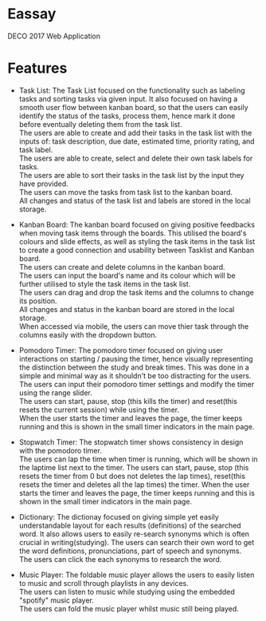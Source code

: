 # Eassay
DECO 2017 Web Application

# Features

- Task List: 
The Task List focused on the functionality such as labeling tasks and sorting tasks via given input. It also focused on having a smooth user flow between kanban board, so that the users can easily identify the status of the tasks, process them, hence mark it done before eventually deleting them from the task list. <br />
The users are able to create and add their tasks in the task list with the inputs of: task description, due date, estimated time, priority rating, and task label. <br />
The users are able to create, select and delete their own task labels for tasks. <br />
The users are able to sort their tasks in the task list by the input they have provided.<br />
The users can move the tasks from task list to the kanban board.<br />
All changes and status of the task list and labels are stored in the local storage.<br />

- Kanban Board:
The kanban board focused on giving positive feedbacks when moving task items through the boards. This utilised the board's colours and slide effects, as well as styling the task items in the task list to create a good connection and usability between Tasklist and Kanban board.<br />
The users can create and delete columns in the kanban board.<br />
The users can input the board's name and its colour which will be further utilised to style the task items in the task list.<br />
The users can drag and drop the task items and the columns to change its position.<br />
All changes and status in the kanban board are stored in the local storage.<br />
When accessed via mobile, the users can move thier task through the columns easily with the dropdown button.<br />

- Pomodoro Timer:
The pomodoro timer focused on giving user interactions on starting / pausing the timer, hence visually representing the distinction between the study and break times. This was done in a simple and minimal way as it shouldn't be too distracting for the users. <br />
The users can input their pomodoro timer settings and modify the timer using the range slider.<br />
The users can start, pause, stop (this kills the timer) and reset(this resets the current session) while using the timer.<br />
When the user starts the timer and leaves the page, the timer keeps running and this is shown in the small timer indicators in the main page.<br />


- Stopwatch Timer:
The stopwatch timer shows consistency in design with the pomodoro timer. <br />
The users can lap the time when timer is running, which will be shown in the laptime list next to the timer.
The users can start, pause, stop (this resets the timer from 0 but does not deletes the lap times), reset(this resets the timer and deletes all the lap times) the timer.
When the user starts the timer and leaves the page, the timer keeps running and this is shown in the small timer indicators in the main page.


- Dictionary:
The dictionay focused on giving simple yet easily understandable layout for each results (definitions) of the searched word. It also allows users to easily re-search synonyms which is often crucial in writing(studying).
The users can search their own word to get the word definitions, pronunciations, part of speech and synonyms.<br />
The users can click the each synonyms to research the word. <br />

- Music Player:
The foldable music player allows the users to easily listen to music and scroll through playlists in any devices.<br />
The users can listen to music while studying using the embedded "spotify" music player.<br />
The users can fold the music player whilst music still being played.<br />
